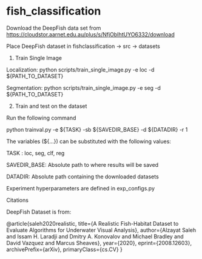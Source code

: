 # fish_classification
Download the DeepFish data set from https://cloudstor.aarnet.edu.au/plus/s/NfjObIhtUYO6332/download

Place DeepFish dataset in fishclassification -> src -> datasets

1. Train Single Image

Localization: python scripts/train_single_image.py -e loc -d ${PATH_TO_DATASET}

Segmentation: python scripts/train_single_image.py -e seg -d ${PATH_TO_DATASET}


2. Train and test on the dataset

Run the following command 

python trainval.py -e ${TASK} -sb ${SAVEDIR_BASE} -d ${DATADIR} -r 1

The variables (${...}) can be substituted with the following values:

TASK : loc, seg, clf, reg

SAVEDIR_BASE: Absolute path to where results will be saved

DATADIR: Absolute path containing the downloaded datasets

Experiment hyperparameters are defined in exp_configs.py

Citations

DeepFish Dataset is from:

@article{saleh2020realistic,
    title={A Realistic Fish-Habitat Dataset to Evaluate Algorithms for Underwater Visual Analysis},
    author={Alzayat Saleh and Issam H. Laradji and Dmitry A. Konovalov and Michael Bradley and David Vazquez and Marcus Sheaves},
    year={2020},
    eprint={2008.12603},
    archivePrefix={arXiv},
    primaryClass={cs.CV}
}

